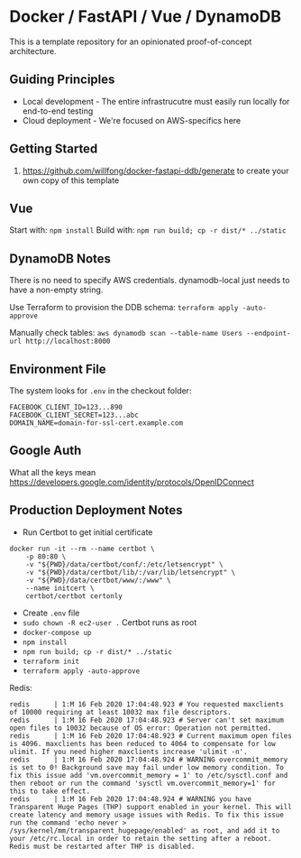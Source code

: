 # Docker / FastAPI / Vue / DynamoDB

This is a template repository for an opinionated proof-of-concept architecture.


## Guiding Principles

- Local development - The entire infrastrucutre must easily run locally for end-to-end testing
- Cloud deployment - We're focused on AWS-specifics here


## Getting Started

1. https://github.com/willfong/docker-fastapi-ddb/generate to create your own copy of this template


## Vue

Start with: `npm install`
Build with: `npm run build; cp -r dist/* ../static`


## DynamoDB Notes

There is no need to specify AWS credentials. dynamodb-local just needs to have a non-empty string.

Use Terraform to provision the DDB schema: `terraform apply -auto-approve`

Manually check tables: `aws dynamodb scan --table-name Users --endpoint-url http://localhost:8000`


## Environment File

The system looks for `.env` in the checkout folder:
```
FACEBOOK_CLIENT_ID=123...890
FACEBOOK_CLIENT_SECRET=123...abc
DOMAIN_NAME=domain-for-ssl-cert.example.com
```


## Google Auth
What all the keys mean
https://developers.google.com/identity/protocols/OpenIDConnect


## Production Deployment Notes

- Run Certbot to get initial certificate
```
docker run -it --rm --name certbot \
    -p 80:80 \
    -v "${PWD}/data/certbot/conf/:/etc/letsencrypt" \
    -v "${PWD}/data/certbot/lib/:/var/lib/letsencrypt" \
    -v "${PWD}/data/certbot/www/:/www" \
    --name initcert \
    certbot/certbot certonly
```
- Create `.env` file
- `sudo chown -R ec2-user .` Certbot runs as root
- `docker-compose up`
- `npm install`
- `npm run build; cp -r dist/* ../static`
- `terraform init`
- `terraform apply -auto-approve`


Redis:
```
redis      | 1:M 16 Feb 2020 17:04:48.923 # You requested maxclients of 10000 requiring at least 10032 max file descriptors.
redis      | 1:M 16 Feb 2020 17:04:48.923 # Server can't set maximum open files to 10032 because of OS error: Operation not permitted.
redis      | 1:M 16 Feb 2020 17:04:48.923 # Current maximum open files is 4096. maxclients has been reduced to 4064 to compensate for low ulimit. If you need higher maxclients increase 'ulimit -n'.
redis      | 1:M 16 Feb 2020 17:04:48.924 # WARNING overcommit_memory is set to 0! Background save may fail under low memory condition. To fix this issue add 'vm.overcommit_memory = 1' to /etc/sysctl.conf and then reboot or run the command 'sysctl vm.overcommit_memory=1' for this to take effect.
redis      | 1:M 16 Feb 2020 17:04:48.924 # WARNING you have Transparent Huge Pages (THP) support enabled in your kernel. This will create latency and memory usage issues with Redis. To fix this issue run the command 'echo never > /sys/kernel/mm/transparent_hugepage/enabled' as root, and add it to your /etc/rc.local in order to retain the setting after a reboot. Redis must be restarted after THP is disabled.
```

